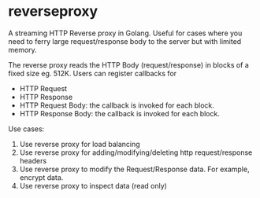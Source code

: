 # reverseproxy

A streaming HTTP Reverse proxy in Golang. Useful for cases where you need to ferry large request/response body to the server but with limited memory.

The reverse proxy reads the HTTP Body (request/response) in blocks of a fixed size eg. 512K.
Users can register callbacks for 
  - HTTP Request
  - HTTP Response
  - HTTP Request Body: the callback is invoked for each block.
  - HTTP Response Body: the callback is invoked for each block.

Use cases:
1. Use reverse proxy for load balancing
2. Use reverse proxy for adding/modifying/deleting http request/response headers
3. Use reverse proxy to modify the Request/Response data. For example, encrypt data.
4. Use reverse proxy to inspect data (read only)


